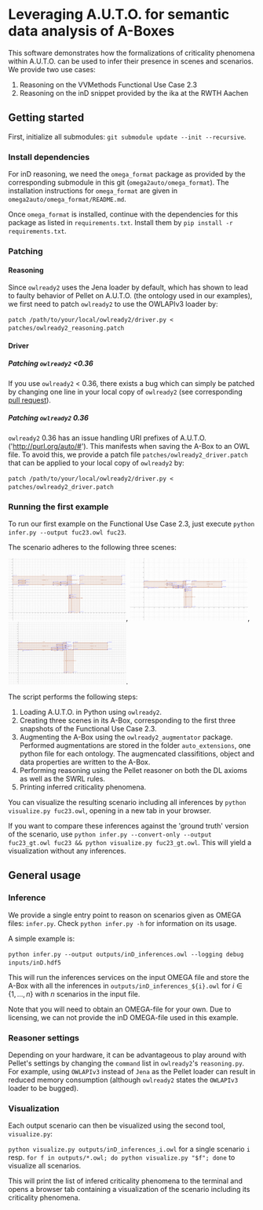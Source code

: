 # Leveraging A.U.T.O. for semantic data analysis of A-Boxes

This software demonstrates how the formalizations of criticality phenomena within A.U.T.O. can be used to infer their presence in scenes and scenarios.  
We provide two use cases:

1. Reasoning on the VVMethods Functional Use Case 2.3
2. Reasoning on the inD snippet provided by the ika at the RWTH Aachen

## Getting started

First, initialize all submodules: `git submodule update --init --recursive`.

### Install dependencies 

For inD reasoning, we need the `omega_format` package as provided by the corresponding submodule in this git (`omega2auto/omega_format`). 
The installation instructions for `omega_format` are given in `omega2auto/omega_format/README.md`. 

Once `omega_format` is installed, continue with the dependencies for this package as listed in `requirements.txt`. 
Install them by `pip install -r requirements.txt`.

### Patching

#### Reasoning

Since `owlready2` uses the Jena loader by default, which has shown to lead to faulty behavior of Pellet on A.U.T.O. (the ontology used in our examples), we first need to patch `owlready2` to use the OWLAPIv3 loader by:

`patch /path/to/your/local/owlready2/driver.py < patches/owlready2_reasoning.patch`

#### Driver

##### Patching `owlready2` <0.36

If you use `owlready2` < 0.36, there exists a bug which can simply be patched by changing one line in your local copy of `owlready2` (see corresponding [pull request](https://bitbucket.org/jibalamy/owlready2/pull-requests/12)).

##### Patching `owlready2` 0.36

`owlready2` 0.36 has an issue handling URI prefixes of A.U.T.O. ('http://purl.org/auto/#'). 
This manifests when saving the A-Box to an OWL file.
To avoid this, we provide a patch file `patches/owlready2_driver.patch` that can be applied to your local copy of `owlready2` by:

`patch /path/to/your/local/owlready2/driver.py < patches/owlready2_driver.patch`

### Running the first example

To run our first example on the Functional Use Case 2.3, just execute `python infer.py --output fuc23.owl fuc23`. 

The scenario adheres to the following three scenes:

<img src="doc/fuc_2_3/fuc-2-3-scene-1.svg"  width="240">, 
<img src="doc/fuc_2_3/fuc-2-3-scene-2.svg"  width="240">, 
<img src="doc/fuc_2_3/fuc-2-3-scene-3.svg"  width="240">.

The script performs the following steps:

1. Loading A.U.T.O. in Python using `owlready2`.
2. Creating three scenes in its A-Box, corresponding to the first three snapshots of the Functional Use Case 2.3.
3. Augmenting the A-Box using the `owlready2_augmentator` package. Performed augmentations are stored in the folder `auto_extensions`, one python file for each ontology. The augmencated classifitions, object and data properties are written to the A-Box.
4. Performing reasoning using the Pellet reasoner on both the DL axioms as well as the SWRL rules.
5. Printing inferred criticality phenomena.

You can visualize the resulting scenario including all inferences by `python visualize.py fuc23.owl`, opening in a new tab in your browser. 

If you want to compare these inferences against the 'ground truth' version of the scenario, use `python infer.py --convert-only --output fuc23_gt.owl fuc23 && python visualize.py fuc23_gt.owl`. 
This will yield a visualization without any inferences. 

## General usage

### Inference

We provide a single entry point to reason on scenarios given as OMEGA files: `infer.py`. 
Check `python infer.py -h` for information on its usage. 

A simple example is:

`python infer.py --output outputs/inD_inferences.owl --logging debug inputs/inD.hdf5`

This will run the inferences services on the input OMEGA file and store the A-Box with all the inferences in `outputs/inD_inferences_${i}.owl` for $`i \in \{1, \dots, n\}`$ with $`n`$ scenarios in the input file. 

Note that you will need to obtain an OMEGA-file for your own. Due to licensing, we can not provide the inD OMEGA-file used in this example.

### Reasoner settings

Depending on your hardware, it can be advantageous to play around with Pellet's settings by changing the `command` list in `owlready2`'s `reasoning.py`. 
For example, using `OWLAPIv3` instead of `Jena` as the Pellet loader can result in reduced memory consumption (although `owlready2` states the `OWLAPIv3` loader to be bugged). 

### Visualization

Each output scenario can then be visualized using the second tool, `visualize.py`:

`python visualize.py outputs/inD_inferences_i.owl` for a single scenario `i` resp. `for f in outputs/*.owl; do python visualize.py "$f"; done` to visualize all scenarios.

This will print the list of infered criticality phenomena to the terminal and opens a browser tab containing a visualization of the scenario including its criticality phenomena.
